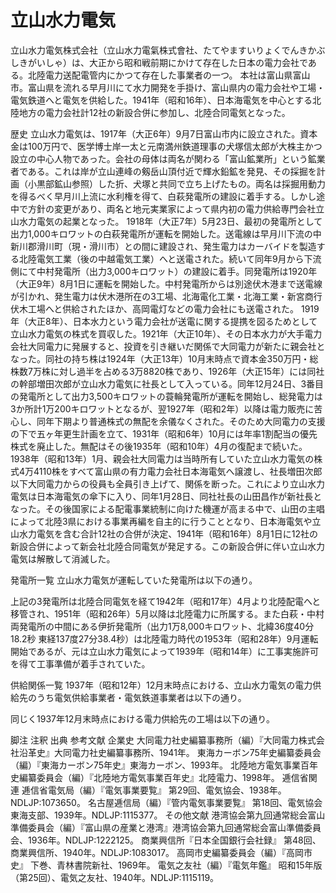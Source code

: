 # 立山水力電気

立山水力電気株式会社（立山水力電氣株式會社、たてやますいりょくでんきかぶしきがいしゃ）は、大正から昭和戦前期にかけて存在した日本の電力会社である。北陸電力送配電管内にかつて存在した事業者の一つ。
本社は富山県富山市。富山県を流れる早月川にて水力開発を手掛け、富山県内の電力会社や工場・電気鉄道へと電気を供給した。1941年（昭和16年）、日本海電気を中心とする北陸地方の電力会社計12社の新設合併に参加し、北陸合同電気となった。

歴史
立山水力電気は、1917年（大正6年）9月7日富山市内に設立された。資本金は100万円で、医学博士岸一太と元南満州鉄道理事の犬塚信太郎が大株主かつ設立の中心人物であった。会社の母体は両名が関わる「富山鉱業所」という鉱業者である。これは岸が立山連峰の剱岳山頂付近で輝水鉛鉱を発見、その採掘を計画（小黒部鉱山参照）した折、犬塚と共同で立ち上げたもの。両名は採掘用動力を得るべく早月川上流に水利権を得て、白萩発電所の建設に着手する。しかし途中で方針の変更があり、両名と地元実業家によって県内初の電力供給専門会社立山水力電気の起業となった。
1918年（大正7年）5月23日、最初の発電所として出力1,000キロワットの白萩発電所が運転を開始した。送電線は早月川下流の中新川郡滑川町（現・滑川市）との間に建設され、発生電力はカーバイドを製造する北陸電気工業（後の中越電気工業）へと送電された。続いて同年9月から下流側にて中村発電所（出力3,000キロワット）の建設に着手。同発電所は1920年（大正9年）8月1日に運転を開始した。中村発電所からは別途伏木港まで送電線が引かれ、発生電力は伏木港所在の3工場、北海電化工業・北海工業・新宮商行伏木工場へと供給されたほか、高岡電灯などの電力会社にも送電された。
1919年（大正8年）、日本水力という電力会社が送電に関する提携を図るためとして立山水力電気の株式を買収した。1921年（大正10年）、その日本水力が大手電力会社大同電力に発展すると、投資を引き継いだ関係で大同電力が新たに親会社となった。同社の持ち株は1924年（大正13年）10月末時点で資本金350万円・総株数7万株に対し過半を占める3万8820株であり、1926年（大正15年）には同社の幹部増田次郎が立山水力電気に社長として入っている。同年12月24日、3番目の発電所として出力3,500キロワットの蓑輪発電所が運転を開始し、総発電力は3か所計1万200キロワットとなるが、翌1927年（昭和2年）以降は電力販売に苦心し、同年下期より普通株式の無配を余儀なくされた。そのため大同電力の支援の下で五ヶ年更生計画を立て、1931年（昭和6年）10月には年率1割配当の優先株式を廃止した。無配はその後1935年（昭和10年）4月の復配まで続いた。
1938年（昭和13年）1月、親会社大同電力は当時所有していた立山水力電気の株式4万4110株をすべて富山県の有力電力会社日本海電気へ譲渡し、社長増田次郎以下大同電力からの役員も全員引き上げて、関係を断った。これにより立山水力電気は日本海電気の傘下に入り、同年1月28日、同社社長の山田昌作が新社長となった。その後国家による配電事業統制に向けた機運が高まる中で、山田の主唱によって北陸3県における事業再編を自主的に行うこととなり、日本海電気や立山水力電気を含む合計12社の合併が決定、1941年（昭和16年）8月1日に12社の新設合併によって新会社北陸合同電気が発足する。この新設合併に伴い立山水力電気は解散して消滅した。

発電所一覧
立山水力電気が運転していた発電所は以下の通り。

上記の3発電所は北陸合同電気を経て1942年（昭和17年）4月より北陸配電へと移管され、1951年（昭和26年）5月以降は北陸電力に所属する。また白萩・中村両発電所の中間にある伊折発電所（出力1万8,000キロワット、北緯36度40分18.2秒 東経137度27分38.4秒）は北陸電力時代の1953年（昭和28年）9月運転開始であるが、元は立山水力電気によって1939年（昭和14年）に工事実施許可を得て工事準備が着手されていた。

供給関係一覧
1937年（昭和12年）12月末時点における、立山水力電気の電力供給先のうち電気供給事業者・電気鉄道事業者は以下の通り。

同じく1937年12月末時点における電力供給先の工場は以下の通り。

脚注
注釈
出典
参考文献
企業史
大同電力社史編纂事務所（編）『大同電力株式会社沿革史』大同電力社史編纂事務所、1941年。 
東海カーボン75年史編纂委員会（編）『東海カーボン75年史』東海カーボン、1993年。 
北陸地方電気事業百年史編纂委員会（編）『北陸地方電気事業百年史』北陸電力、1998年。 
逓信省関連
逓信省電気局（編）『電気事業要覧』 第29回、電気協会、1938年。NDLJP:1073650。 
名古屋逓信局（編）『管内電気事業要覧』 第18回、電気協会東海支部、1939年。NDLJP:1115377。 
その他文献
港湾協会第九回通常総会富山準備委員会（編）『富山県の産業と港湾』港湾協会第九回通常総会富山準備委員会、1936年。NDLJP:1222125。 
商業興信所『日本全国銀行会社録』 第48回、商業興信所、1940年。NDLJP:1083017。 
高岡市史編纂委員会（編）『高岡市史』 下巻、青林書院新社、1969年。 
電気之友社（編）『電気年鑑』 昭和15年版（第25回）、電気之友社、1940年。NDLJP:1115119。